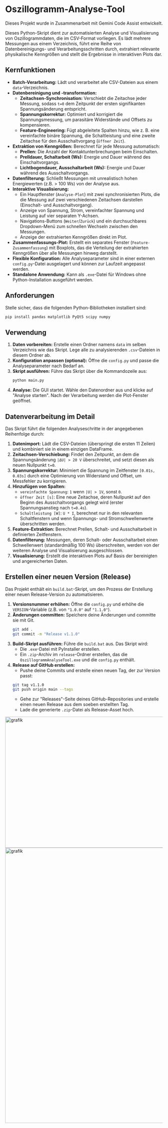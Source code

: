 # Oszillogramm-Analyse-Tool

Dieses Projekt wurde in Zusammenarbeit mit Gemini Code Assist entwickelt.

Dieses Python-Skript dient zur automatisierten Analyse und Visualisierung von Oszillogrammdaten, die im CSV-Format vorliegen. Es lädt mehrere Messungen aus einem Verzeichnis, führt eine Reihe von Datenbereinigungs- und Verarbeitungsschritten durch, extrahiert relevante physikalische Kenngrößen und stellt die Ergebnisse in interaktiven Plots dar.

## Kernfunktionen

-   **Batch-Verarbeitung:** Lädt und verarbeitet alle CSV-Dateien aus einem `data`-Verzeichnis.
-   **Datenbereinigung und -transformation:**
    -   **Zeitachsen-Synchronisation:** Verschiebt die Zeitachse jeder Messung, sodass `t=0` dem Zeitpunkt der ersten signifikanten Spannungsänderung entspricht.
    -   **Spannungskorrektur:** Optimiert und korrigiert die Spannungsmessung, um parasitäre Widerstände und Offsets zu kompensieren.
    -   **Feature-Engineering:** Fügt abgeleitete Spalten hinzu, wie z. B. eine vereinfachte binäre Spannung, die Schaltleistung und eine zweite Zeitachse für den Ausschaltvorgang (`öffner Zeit`).
-   **Extraktion von Kenngrößen:** Berechnet für jede Messung automatisch:
    -   **Prellen:** Die Anzahl der Kontaktunterbrechungen beim Einschalten.
    -   **Prelldauer, Schaltarbeit (Ws):** Energie und Dauer während des Einschaltvorgangs.
    -   **Lichtbogendauer, Ausschaltarbeit (Ws):** Energie und Dauer während des Ausschaltvorgangs.
-   **Datenfilterung:** Schließt Messungen mit unrealistisch hohen Energiewerten (z.B. > 100 Ws) von der Analyse aus.
-   **Interaktive Visualisierung:**
    -   Ein Hauptfenster (`Analyse-Plot`) mit zwei synchronisierten Plots, die die Messung auf zwei verschiedenen Zeitachsen darstellen (Einschalt- und Ausschaltvorgang).
    -   Anzeige von Spannung, Strom, vereinfachter Spannung und Leistung auf vier separaten Y-Achsen.
    -   Navigations-Buttons (`Weiter`/`Zurück`) und ein durchsuchbares Dropdown-Menü zum schnellen Wechseln zwischen den Messungen.
    -   Anzeige der extrahierten Kenngrößen direkt im Plot.
-   **Zusammenfassungs-Plot:** Erstellt ein separates Fenster (`Feature-Zusammenfassung`) mit Boxplots, das die Verteilung der extrahierten Kenngrößen über alle Messungen hinweg darstellt.
-   **Flexible Konfiguration:** Alle Analyseparameter sind in einer externen `config.py`-Datei ausgelagert und können zur Laufzeit angepasst werden.
-   **Standalone Anwendung:** Kann als `.exe`-Datei für Windows ohne Python-Installation ausgeführt werden.

## Anforderungen

Stelle sicher, dass die folgenden Python-Bibliotheken installiert sind:

```bash
pip install pandas matplotlib PyQt5 scipy numpy
```

## Verwendung

1.  **Daten vorbereiten:** Erstelle einen Ordner namens `data` im selben Verzeichnis wie das Skript. Lege alle zu analysierenden `.csv`-Dateien in diesem Ordner ab.
2.  **Konfiguration anpassen (optional):** Öffne die `config.py` und passe die Analyseparameter nach Bedarf an.
3.  **Skript ausführen:** Führe das Skript über die Kommandozeile aus:
    ```bash
    python main.py
    ```
4.  **Analyse:** Die GUI startet. Wähle den Datenordner aus und klicke auf "Analyse starten". Nach der Verarbeitung werden die Plot-Fenster geöffnet.

## Datenverarbeitung im Detail

Das Skript führt die folgenden Analyseschritte in der angegebenen Reihenfolge durch:

1.  **Datenimport:** Lädt die CSV-Dateien (überspringt die ersten 11 Zeilen) und kombiniert sie in einem einzigen DataFrame.
2.  **Zeitachsen-Verschiebung:** Findet den Zeitpunkt, an dem die Spannungsänderung `|ΔU| > 20 V` überschreitet, und setzt diesen als neuen Nullpunkt `t=0`.
3.  **Spannungskorrektur:** Minimiert die Spannung im Zeitfenster `[0.01s, 0.03s]` durch eine Optimierung von Widerstand und Offset, um Messfehler zu korrigieren.
4.  **Hinzufügen von Spalten:**
    -   `vereinfachte Spannung`: `1` wenn `|U| > 1V`, sonst `0`.
    -   `öffner Zeit [s]`: Eine neue Zeitachse, deren Nullpunkt auf den Beginn des Ausschaltvorgangs gelegt wird (erster Spannungsanstieg nach `t=0.4s`).
    -   `Schaltleistung [W]`: `U * I`, berechnet nur in den relevanten Schaltfenstern und wenn Spannungs- und Stromschwellenwerte überschritten werden.
5.  **Feature-Extraktion:** Berechnet Prellen, Schalt- und Ausschaltarbeit in definierten Zeitfenstern.
6.  **Datenfilterung:** Messungen, deren Schalt- oder Ausschaltarbeit einen Schwellenwert (standardmäßig 100 Ws) überschreiten, werden von der weiteren Analyse und Visualisierung ausgeschlossen.
7.  **Visualisierung:** Erstellt die interaktiven Plots auf Basis der bereinigten und angereicherten Daten.

## Erstellen einer neuen Version (Release)

Das Projekt enthält ein `build.bat`-Skript, um den Prozess der Erstellung einer neuen Release-Version zu automatisieren.

1.  **Versionsnummer erhöhen:** Öffne die `config.py` und erhöhe die `VERSION`-Variable (z.B. von `"1.0.0"` auf `"1.1.0"`).
2.  **Änderungen committen:** Speichere deine Änderungen und committe sie mit Git.
    ```bash
    git add .
    git commit -m "Release v1.1.0"
    ```
3.  **Build-Skript ausführen:** Führe die `build.bat` aus. Das Skript wird:
    -   Die `.exe`-Datei mit PyInstaller erstellen.
    -   Ein `.zip`-Archiv im `release`-Ordner erstellen, das die `OszillogrammAnalyseTool.exe` und die `config.py` enthält.
4.  **Release auf GitHub erstellen:**
    -   Pushe deine Commits und erstelle einen neuen Tag, der zur Version passt:
      ```bash
      git tag v1.1.0
      git push origin main --tags
      ```
    -   Gehe zur "Releases"-Seite deines GitHub-Repositories und erstelle einen neuen Release aus dem soeben erstellten Tag.
    -   Lade die generierte `.zip`-Datei als Release-Asset hoch.

<img width="1171" height="417" alt="grafik" src="https://github.com/user-attachments/assets/93797a70-0283-4ba1-ac99-ac444542ba29" />

<img width="1677" height="877" alt="grafik" src="https://github.com/user-attachments/assets/76fcaa15-b026-4d28-8fdb-f0b26557450f" />
